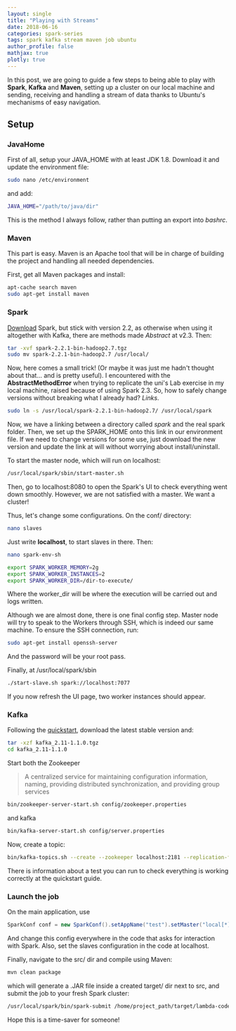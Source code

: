 ```yaml
---
layout: single
title: "Playing with Streams"
date: 2018-06-16
categories: spark-series
tags: spark kafka stream maven job ubuntu
author_profile: false
mathjax: true
plotly: true
---
```


In this post, we are going to guide a few steps to being able to play with **Spark**, **Kafka** and **Maven**, setting up a cluster on our local machine and sending, receiving and handling a stream of data thanks to Ubuntu's mechanisms of easy navigation.

## Setup

### JavaHome

First of all, setup your JAVA_HOME with at least JDK 1.8. Download it and update the environment file:

```bash
sudo nano /etc/environment
```

and add:

```bash
JAVA_HOME="/path/to/java/dir"
```

This is the method I always follow, rather than putting an export into *bashrc*.

### Maven

This part is easy. Maven is an Apache tool that will be in charge of building the project and handling all needed dependencies.

First, get all Maven packages and install:

```bash
apt-cache search maven
sudo apt-get install maven
```

### Spark

[Download](https://spark.apache.org/downloads.html) Spark, but stick with version 2.2, as otherwise when using it altogether with Kafka, there are methods made *Abstract* at v2.3. Then:

```bash
tar -xvf spark-2.2.1-bin-hadoop2.7.tgz
sudo mv spark-2.2.1-bin-hadoop2.7 /usr/local/
```

Now, here comes a small trick! (Or maybe it was just me hadn't thought about that... and is pretty useful). I encountered with the **AbstractMethodError** when trying to replicate the uni's Lab exercise in my local machine, raised because of using Spark 2.3. So, how to safely change versions without breaking what I already had? *Links*.

```bash
sudo ln -s /usr/local/spark-2.2.1-bin-hadoop2.7/ /usr/local/spark
```

Now, we have a linking between a directory called *spark* and the real spark folder. Then, we set up the SPARK_HOME onto this link in our environment file. If we need to change versions for some use, just download the new version and update the link at will without worrying about install/uninstall.

To start the master node, which will run on localhost:

```bash
/usr/local/spark/sbin/start-master.sh
```

Then, go to localhost:8080 to open the Spark's UI to check everything went down smoothly. However, we are not satisfied with a master. We want a cluster!

Thus, let's change some configurations. On the conf/ directory:

```bash
nano slaves
```

Just write **localhost**, to start slaves in there. Then:

```bash
nano spark-env-sh

export SPARK_WORKER_MEMORY=2g
export SPARK_WORKER_INSTANCES=2 
export SPARK_WORKER_DIR=/dir-to-execute/
```

Where the worker_dir will be where the execution will be carried out and logs written.

Although we are almost done, there is one final config step. Master node will try to speak to the Workers through SSH, which is indeed our same machine. To ensure the SSH connection, run:

```bash
sudo apt-get install openssh-server
```

And the password will be your root pass.

Finally, at /usr/local/spark/sbin

```bash
./start-slave.sh spark://localhost:7077
```

If you now refresh the UI page, two worker instances should appear.

### Kafka

Following the [quickstart](https://kafka.apache.org/quickstart), download the latest stable version and:

```bash
tar -xzf kafka_2.11-1.1.0.tgz
cd kafka_2.11-1.1.0
```

Start both the Zookeeper 

> A centralized service for maintaining configuration information, naming,  providing distributed synchronization, and providing group services

```bash
bin/zookeeper-server-start.sh config/zookeeper.properties
```

and kafka

```bash
bin/kafka-server-start.sh config/server.properties
```

Now, create a topic:

```bash
bin/kafka-topics.sh --create --zookeeper localhost:2181 --replication-factor 1 --partitions 1 --topic test
```

There is information about a test you can run to check everything is working correctly at the quickstart guide.

### Launch the job

On the main application, use

```java
SparkConf conf = new SparkConf().setAppName("test").setMaster("local[*]");
```

And change this config everywhere in the code that asks for interaction with Spark. Also, set the slaves configuration in the code at localhost.

Finally, navigate to the src/ dir and compile using Maven:

```bash
mvn clean package
```

which will generate a .JAR file inside a created target/ dir next to src, and submit the job to your fresh Spark cluster:

```bash
/usr/local/spark/bin/spark-submit /home/project_path/target/lambda-code-students-0.0.1-SNAPSHOT.jar -launch_config
```

Hope this is a time-saver for someone!




